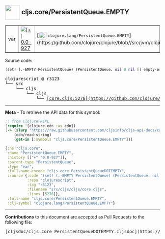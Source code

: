 ## <img width="48px" valign="middle" src="http://i.imgur.com/Hi20huC.png"> cljs.core/PersistentQueue.EMPTY

 <table border="1">
<tr>

<td>var</td>
<td><a href="https://github.com/cljsinfo/cljs-api-docs/tree/0.0-927"><img valign="middle" alt="[+] 0.0-927" src="https://img.shields.io/badge/+-0.0--927-lightgrey.svg"></a> </td>
<td>
[<img height="24px" valign="middle" src="http://i.imgur.com/1GjPKvB.png"> <samp>clojure.lang/PersistentQueue.EMPTY</samp>](https://github.com/clojure/clojure/blob//src/jvm/clojure/lang/PersistentQueue.java)
</td>
</tr>
</table>






Source code:

```clj
(set! (.-EMPTY PersistentQueue) (PersistentQueue. nil 0 nil [] empty-ordered-hash))
```

 <pre>
clojurescript @ r3123
└── src
    └── cljs
        └── cljs
            └── <ins>[core.cljs:5276](https://github.com/clojure/clojurescript/blob/r3123/src/cljs/cljs/core.cljs#L5276)</ins>
</pre>


---

__Meta__ - To retrieve the API data for this symbol:

```clj
;; from Clojure REPL
(require '[clojure.edn :as edn])
(-> (slurp "https://raw.githubusercontent.com/cljsinfo/cljs-api-docs/catalog/cljs-api.edn")
    (edn/read-string)
    (get-in [:symbols "cljs.core/PersistentQueue.EMPTY"]))
```

```clj
{:ns "cljs.core",
 :name "PersistentQueue.EMPTY",
 :history [["+" "0.0-927"]],
 :parent-type "PersistentQueue",
 :type "var",
 :full-name-encode "cljs.core_PersistentQueueDOTEMPTY",
 :source {:code "(set! (.-EMPTY PersistentQueue) (PersistentQueue. nil 0 nil [] empty-ordered-hash))",
          :repo "clojurescript",
          :tag "r3123",
          :filename "src/cljs/cljs/core.cljs",
          :lines [5276]},
 :full-name "cljs.core/PersistentQueue.EMPTY",
 :clj-symbol "clojure.lang/PersistentQueue.EMPTY"}

```

---

__Contributions__ to this document are accepted as Pull Requests to the following file:

 <pre>
[cljsdoc/cljs.core_PersistentQueueDOTEMPTY.cljsdoc](https://github.com/cljsinfo/cljs-api-docs/blob/master/cljsdoc/cljs.core_PersistentQueueDOTEMPTY.cljsdoc)
</pre>

